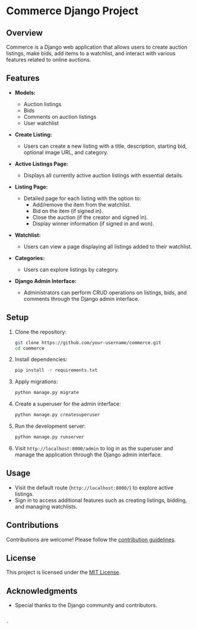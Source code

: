 # Commerce Django Project

## Overview
Commerce is a Django web application that allows users to create auction listings, make bids, add items to a watchlist, and interact with various features related to online auctions.


## Features
- **Models:**
  - Auction listings
  - Bids
  - Comments on auction listings
  - User watchlist

- **Create Listing:**
  - Users can create a new listing with a title, description, starting bid, optional image URL, and category.

- **Active Listings Page:**
  - Displays all currently active auction listings with essential details.

- **Listing Page:**
  - Detailed page for each listing with the option to:
    - Add/remove the item from the watchlist.
    - Bid on the item (if signed in).
    - Close the auction (if the creator and signed in).
    - Display winner information (if signed in and won).

- **Watchlist:**
  - Users can view a page displaying all listings added to their watchlist.

- **Categories:**
  - Users can explore listings by category.

- **Django Admin Interface:**
  - Administrators can perform CRUD operations on listings, bids, and comments through the Django admin interface.

## Setup

1. Clone the repository:
   ```bash
   git clone https://github.com/your-username/commerce.git
   cd commerce
   ```

2. Install dependencies:
   ```bash
   pip install -r requirements.txt
   ```

3. Apply migrations:
   ```bash
   python manage.py migrate
   ```

4. Create a superuser for the admin interface:
   ```bash
   python manage.py createsuperuser
   ```

5. Run the development server:
   ```bash
   python manage.py runserver
   ```

6. Visit `http://localhost:8000/admin` to log in as the superuser and manage the application through the Django admin interface.

## Usage
- Visit the default route (`http://localhost:8000/`) to explore active listings.
- Sign in to access additional features such as creating listings, bidding, and managing watchlists.

## Contributions
Contributions are welcome! Please follow the [contribution guidelines](CONTRIBUTING.md).

## License
This project is licensed under the [MIT License](LICENSE).

## Acknowledgments
- Special thanks to the Django community and contributors.

```

.
